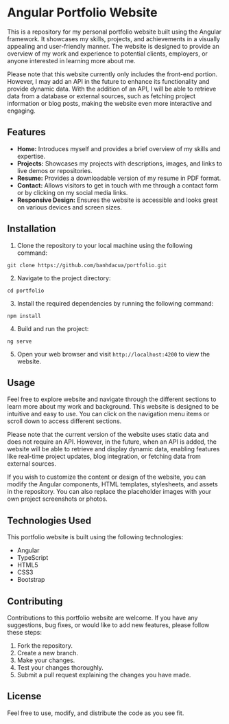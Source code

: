 # Angular Portfolio Website

This is a repository for my personal portfolio website built using the Angular framework. It showcases my skills, projects, and achievements in a visually appealing and user-friendly manner. The website is designed to provide an overview of my work and experience to potential clients, employers, or anyone interested in learning more about me.

Please note that this website currently only includes the front-end portion. However, I may add an API in the future to enhance its functionality and provide dynamic data. With the addition of an API, I will be able to retrieve data from a database or external sources, such as fetching project information or blog posts, making the website even more interactive and engaging.

## Features

- **Home:** Introduces myself and provides a brief overview of my skills and expertise.
- **Projects:** Showcases my projects with descriptions, images, and links to live demos or repositories.
- **Resume:** Provides a downloadable version of my resume in PDF format.
- **Contact:** Allows visitors to get in touch with me through a contact form or by clicking on my social media links.
- **Responsive Design:** Ensures the website is accessible and looks great on various devices and screen sizes.

## Installation

1. Clone the repository to your local machine using the following command:

<pre><code>git clone https://github.com/banhdacua/portfolio.git
</code></pre>

2. Navigate to the project directory:

<pre><code>cd portfolio</code></pre>

3. Install the required dependencies by running the following command:

<pre><code>npm install</code></pre>

4. Build and run the project:

<pre><code>ng serve</code></pre>

5. Open your web browser and visit `http://localhost:4200` to view the website.

## Usage

Feel free to explore website and navigate through the different sections to learn more about my work and background. This website is designed to be intuitive and easy to use. You can click on the navigation menu items or scroll down to access different sections.

Please note that the current version of the website uses static data and does not require an API. However, in the future, when an API is added, the website will be able to retrieve and display dynamic data, enabling features like real-time project updates, blog integration, or fetching data from external sources.

If you wish to customize the content or design of the website, you can modify the Angular components, HTML templates, stylesheets, and assets in the repository. You can also replace the placeholder images with your own project screenshots or photos.

## Technologies Used

This portfolio website is built using the following technologies:

- Angular
- TypeScript
- HTML5
- CSS3
- Bootstrap

## Contributing

Contributions to this portfolio website are welcome. If you have any suggestions, bug fixes, or would like to add new features, please follow these steps:

1. Fork the repository.
2. Create a new branch.
3. Make your changes.
4. Test your changes thoroughly.
5. Submit a pull request explaining the changes you have made.

## License

Feel free to use, modify, and distribute the code as you see fit.
